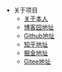 * 关于项目 
    * [关于本人](https://github.com/yaoyue123) 
    * [博客园地址](https://github.com/yaoyue123)
    * [Github地址](https://github.com/yaoyue123)
    * [知乎地址](https://github.com/yaoyue123)
    * [掘金地址](https://github.com/yaoyue123)
    * [Gitee地址](https://github.com/yaoyue123)